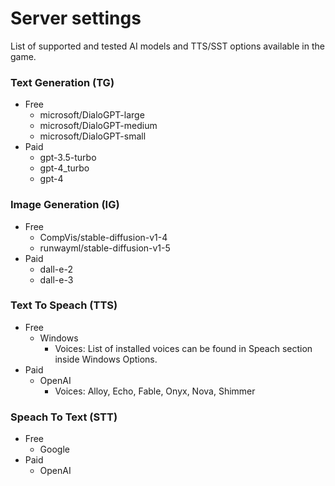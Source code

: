 # Server settings

List of supported and tested AI models and TTS/SST options available in the game.

### Text Generation (TG)
- Free
  - microsoft/DialoGPT-large
  - microsoft/DialoGPT-medium
  - microsoft/DialoGPT-small
- Paid
  - gpt-3.5-turbo
  - gpt-4_turbo
  - gpt-4

### Image Generation (IG)
- Free
  - CompVis/stable-diffusion-v1-4
  - runwayml/stable-diffusion-v1-5
- Paid
  - dall-e-2
  - dall-e-3

### Text To Speach (TTS)
- Free
  - Windows
    - Voices: List of installed voices can be found in Speach section inside Windows Options.
- Paid
  - OpenAI
    - Voices: Alloy, Echo, Fable, Onyx, Nova, Shimmer

### Speach To Text (STT)
- Free
  - Google
- Paid
  - OpenAI

